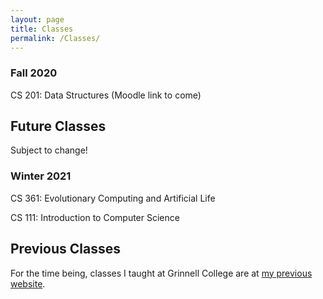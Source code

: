 ```yaml
---
layout: page
title: Classes
permalink: /Classes/
---
```


### Fall 2020

CS 201: Data Structures (Moodle link to come)

## Future Classes
Subject to change!

### Winter 2021

CS 361: Evolutionary Computing and Artificial Life

CS 111: Introduction to Computer Science

## Previous Classes

For the time being, classes I taught at Grinnell College are at [my previous website](https://vostinar.sites.grinnell.edu/).